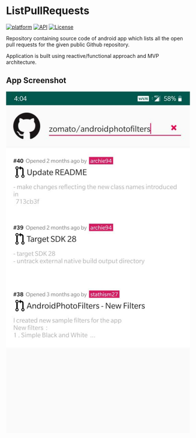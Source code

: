 # ListPullRequests


[![platform](https://img.shields.io/badge/platform-Android-yellow.svg)](https://www.android.com)
[![API](https://img.shields.io/badge/API-14%2B-brightgreen.svg?style=flat)](https://android-arsenal.com/api?level=14)
[![License](https://img.shields.io/badge/license-Apache%202-4EB1BA.svg?style=flat-square)](https://www.apache.org/licenses/LICENSE-2.0.html)

Repository containing source code of android app which lists all the open pull requests for the given public Github repository.

Application is built using reactive/functional approach and MVP architecture.

## App Screenshot
![Screenshot](assets/ss1.jpg)